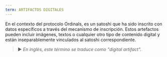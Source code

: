 ```yaml
---
term: ARTIFACTOS DIGITALES
---
```


En el contexto del protocolo Ordinals, es un satoshi que ha sido inscrito con datos específicos a través del mecanismo de inscripción. Estos artefactos pueden incluir imágenes, textos o cualquier otro tipo de contenido digital y están inseparablemente vinculados al satoshi correspondiente.

> ► *En inglés, este término se traduce como "digital artifact".*